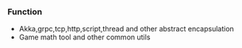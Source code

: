 
### Function
 * Akka,grpc,tcp,http,script,thread and other abstract encapsulation
 * Game math tool and other common utils
